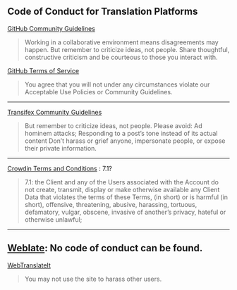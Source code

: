 

## Code of Conduct for Translation Platforms
[GitHub Community Guidelines](https://docs.github.com/en/site-policy/github-terms/github-community-guidelines)
> Working in a collaborative environment means disagreements may happen. But remember to criticize ideas, not people. Share thoughtful, constructive criticism and be courteous to those you interact with.

[GitHub Terms of Service](https://docs.github.com/en/site-policy/github-terms/github-terms-of-service#c-acceptable-use)
> You agree that you will not under any circumstances violate our Acceptable Use Policies or Community Guidelines.

----
[Transifex Community Guidelines](https://community.transifex.com/faq#improve)
> But remember to criticize ideas, not people.
> Please avoid: Ad hominem attacks; Responding to a post’s tone instead of its actual content
> Don’t harass or grief anyone, impersonate people, or expose their private information.

----
[Crowdin Terms and Conditions](https://support.crowdin.com/terms/) : 7.1?
>7.1: the Client and any of the Users associated with the Account do not create, transmit, display or make otherwise available any Client Data that violates the terms of these Terms, (in short) or is harmful (in short), offensive, threatening, abusive, harassing, tortuous, defamatory, vulgar, obscene, invasive of another’s privacy, hateful or otherwise unlawful;

----
[Weblate](https://weblate.org/terms/): No code of conduct can be found.
----
[WebTranslateIt](https://webtranslateit.com/tos)
>You may not use the site to harass other users.
